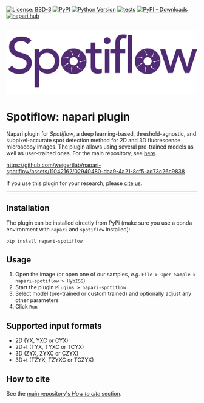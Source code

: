 [![License: BSD-3](https://img.shields.io/badge/License-BSD3-blue.svg)](https://www.gnu.org/licenses/bsd3)
[![PyPI](https://img.shields.io/pypi/v/napari-spotiflow.svg?color=green)](https://pypi.org/project/napari-spotiflow)
[![Python Version](https://img.shields.io/pypi/pyversions/napari-spotiflow.svg?color=green)](https://python.org)
[![tests](https://github.com/weigertlab/napari-spotiflow/workflows/tests/badge.svg)](https://github.com/weigertlab/napari-spotiflow/actions)
[![PyPI - Downloads](https://img.shields.io/pypi/dm/napari-spotiflow)](https://pypistats.org/packages/napari-spotiflow)
[![napari hub](https://img.shields.io/endpoint?url=https://api.napari-hub.org/shields/napari-spotiflow)](https://napari-hub.org/plugins/napari-spotiflow)

![Logo](https://github.com/weigertlab/napari-spotiflow/raw/main/artwork/spotiflow_logo.png)
---

# Spotiflow: napari plugin

Napari plugin for *Spotiflow*, a deep learning-based, threshold-agnostic, and subpixel-accurate spot detection method for 2D and 3D fluorescence microscopy images. The plugin allows using several pre-trained models as well as user-trained ones. For the main repository, see [here](https://github.com/weigertlab/spotiflow). 

https://github.com/weigertlab/napari-spotiflow/assets/11042162/02940480-daa9-4a21-8cf5-ad73c26c9838

If you use this plugin for your research, please [cite us](https://github.com/weigertlab/spotiflow#how-to-cite).

----------------------------------

## Installation

The plugin can be installed directly from PyPi (make sure you use a conda environment with `napari` and `spotiflow` installed):

```
pip install napari-spotiflow
```

## Usage 

1. Open the image (or open one of our samples, _e.g._ `File > Open Sample > napari-spotiflow > HybISS`)
2. Start the plugin `Plugins > napari-spotiflow`
3. Select model (pre-trained or custom trained) and optionally adjust any other parameters
4. Click `Run`

## Supported input formats
- 2D (YX, YXC or CYX)
- 2D+t (TYX, TYXC or TCYX)
- 3D (ZYX, ZYXC or CZYX)
- 3D+t (TZYX, TZYXC or TCZYX)

## How to cite
See the [main repository's _How to cite_ section](https://github.com/weigertlab/spotiflow?tab=readme-ov-file#how-to-cite).
